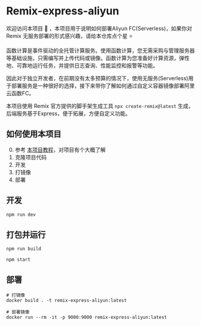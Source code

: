# Remix-express-aliyun

欢迎访问本项目 :tada: ，本项目用于说明如何部署Aliyun FC(Serverless)，如果你对 Remix 无服务部署的形式感兴趣，请给本仓库点个星 :star:

函数计算是事件驱动的全托管计算服务。使用函数计算，您无需采购与管理服务器等基础设施，只需编写并上传代码或镜像。函数计算为您准备好计算资源，弹性地、可靠地运行任务，并提供日志查询、性能监控和报警等功能。

因此对于独立开发者，在前期没有太多预算的情况下，使用无服务(Serverless)用于部署服务是一种很好的选择，接下来带你了解如何通过自定义容器镜像部署阿里云函数FC。

本项目使用 Remix 官方提供的脚手架生成工具 `npx create-remix@latest` 生成，后端服务基于Express，便于拓展，方便自定义功能。

## 如何使用本项目
0. 参考 [本项目教程](https://goworks.vercel.app/blog/remix-express-deploy-aliyun.html)，对项目有个大概了解
1. 克隆项目代码
2. 开发
3. 打镜像
4. 部署

## 开发


```sh
npm run dev
```

## 打包并运行

```sh
npm run build
```


```sh
npm start
```

## 部署

```shell
# 打镜像
docker build . -t remix-express-aliyun:latest

# 部署镜像
docker run --rm -it -p 9000:9000 remix-express-aliyun:latest
```
